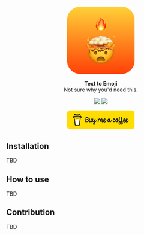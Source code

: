 <p align="center">
   <img width="180" src=".github/assets/icon-readme.png" alt="Text To Emoji - Logo">
</p>
<p align="center">
   <strong>Text to Emoji</strong><BR>
   Not sure why you'd need this.
</p>
<p align="center">
   <img src="https://github.com/WouterWisse/text-to-emoji/actions/workflows/main.yml/badge.svg">
   <a href="https://www.twitter.com/wouterwisse" target="_blank">
      <img src="https://img.shields.io/badge/contact%20-@wouterwisse-blue.svg">
   </a>
</p>
<p align="center">
   <a href="https://www.buymeacoffee.com/wouterwisse" target="_blank">
      <img width="180" src=".github/assets/bmc-button.png" alt="Buy me a Coffee">
   </a>
</p>

## Installation
TBD

## How to use
TBD

## Contribution
TBD
